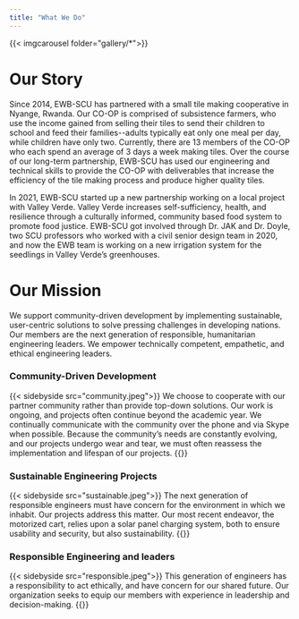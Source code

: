 ```yaml
---
title: "What We Do"
---
```


{{< imgcarousel folder="gallery/*">}}

# Our Story

Since 2014, EWB-SCU has partnered with a small tile making cooperative in Nyange, Rwanda. Our CO-OP is comprised of subsistence farmers, who use the income gained from selling their tiles to send their children to school and feed their families--adults typically eat only one meal per day, while children have only two. Currently, there are 13 members of the CO-OP who each spend an average of 3 days a week making tiles. Over the course of our long-term partnership, EWB-SCU has used our engineering and technical skills to provide the CO-OP with deliverables that increase the efficiency of the tile making process and produce higher quality tiles. 

In 2021, EWB-SCU started up a new partnership working on a local project with Valley Verde. Valley Verde increases self-sufficiency, health, and resilience through a culturally informed, community based food system to promote food justice. EWB-SCU got involved through Dr. JAK and Dr. Doyle, two SCU professors who worked with a civil senior design team in 2020, and now the EWB team is working on a new irrigation system for the seedlings in Valley Verde’s greenhouses.

# Our Mission
We support community-driven development by implementing sustainable, user-centric solutions to solve pressing challenges in developing nations. Our members are the next generation of responsible, humanitarian engineering leaders. We empower technically competent, empathetic, and ethical engineering leaders.

### Community-Driven Development
{{< sidebyside src="community.jpeg">}}
We choose to cooperate with our partner community rather than provide top-down solutions. Our work is ongoing, and projects often continue beyond the academic year. We continually communicate with the community over the phone and via Skype when possible. Because the community’s needs are constantly evolving, and our projects undergo wear and tear, we must often reassess the implementation and lifespan of our projects.
{{</sidebyside>}}

### Sustainable Engineering Projects

{{< sidebyside src="sustainable.jpeg">}}
The next generation of responsible engineers must have concern for the environment in which we inhabit. Our projects address this matter. Our most recent endeavor, the motorized cart, relies upon a solar panel charging system, both to ensure usability and security, but also sustainability.
{{</sidebyside>}}

### Responsible Engineering and leaders

{{< sidebyside src="responsible.jpeg">}}
This generation of engineers has a responsibility to act ethically, and have concern for our shared future. Our organization seeks to equip our members with experience in leadership and decision-making.
{{</sidebyside>}}

